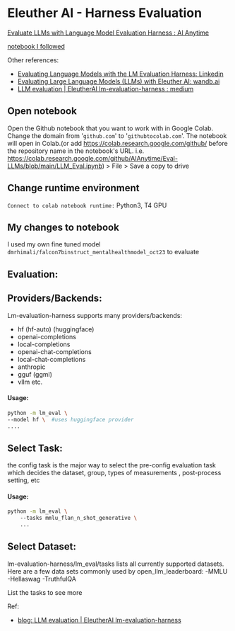 # Eleuther AI  - Harness Evaluation
[Evaluate LLMs with Language Model Evaluation Harness : AI Anytime](https://www.youtube.com/watch?v=p-gzfS1JgEE)

[notebook I followed](https://github.com/AIAnytime/Eval-LLMs/blob/main/LLM_Eval.ipynb)


Other references:
- [Evaluating Language Models with the LM Evaluation Harness: Linkedin](https://www.linkedin.com/pulse/evaluating-language-models-lm-evaluation-harness-gabriele-monti-tmgtf/)
- [Evaluating Large Language Models (LLMs) with Eleuther AI: wandb.ai](https://wandb.ai/wandb_gen/llm-evaluation/reports/Evaluating-Large-Language-Models-LLMs-with-Eleuther-AI--VmlldzoyOTI0MDQ3)
- [LLM evaluation | EleutherAI lm-evaluation-harness : medium](https://medium.com/disassembly/llm-evaluation-eleutherai-lm-evaluation-harness-cc379495d545)


## Open notebook
Open the Github notebook that you want to work with in Google Colab. Change the domain from '`github.com`' to '`githubtocolab.com`'. The notebook will open in Colab.(or add https://colab.research.google.com/github/ before the repository name in the notebook's URL. i.e. https://colab.research.google.com/github/AIAnytime/Eval-LLMs/blob/main/LLM_Eval.ipynb) > File > Save a copy to drive

## Change runtime environment
`Connect to colab notebook runtime:` Python3, T4 GPU

## My changes to notebook
I used my own fine tuned model `dmrhimali/falcon7binstruct_mentalhealthmodel_oct23` to evaluate


## Evaluation:

## Providers/Backends:
Lm-evaluation-harness supports many providers/backends:
* hf (hf-auto) (huggingface) 
* openai-completions 
* local-completions 
* openai-chat-completions 
* local-chat-completions 
* anthropic 
* gguf (ggml) 
* vllm 
etc.

#### Usage:

```sh
python -m lm_eval \ 
--model hf \  #uses huggingface provider
....
```

## Select Task:
the config task is the major way to select the pre-config evaluation task which decides the dataset, group, types of measurements , post-process setting, etc

#### Usage:

```sh
python -m lm_eval \ 
    --tasks mmlu_flan_n_shot_generative \ 
    ...
```

## Select Dataset:
lm-evaluation-harness/lm_eval/tasks lists all currently supported datasets.
Here are a few data sets commonly used by open_llm_leaderboard:
-MMLU
-Hellaswag
-TruthfulQA

List the tasks to see more

Ref: 
- [blog: LLM evaluation | EleutherAI lm-evaluation-harness](https://medium.com/disassembly/llm-evaluation-eleutherai-lm-evaluation-harness-cc379495d545)